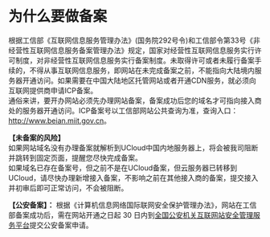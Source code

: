

# 为什么要做备案

根据工信部《互联网信息服务管理办法》(国务院292号令)和工信部令第33号《非经营性互联网信息服务备案管理办法》规定，国家对经营性互联网信息服务实行许可制度，对非经营性互联网信息服务实行备案制度。未取得许可或者未履行备案手续的，不得从事互联网信息服务，即网站在未完成备案之前，不能指向大陆境内服务器开通访问。如果需要在中国大陆地区托管网站或者开通CDN服务，就必须向互联网提供商申请ICP备案。  
通俗来讲，要开办网站必须先办理网站备案，备案成功后您的域名才可指向接入商处的服务器开通访问。ICP备案号以工信部网站公共查询为准，查询入口：<http://www.beian.miit.gov.cn>。

**【未备案的风险】**  
如果网站域名没有办理备案就解析到UCloud中国内地服务器上，将会被我司阻断并跳转到固定页面，提醒您尽快完成备案。  
如果域名已存在备案号，但之前不是在UCloud备案，但云服务器已转移到UCloud，请尽快办理新增接入备案，不影响之前在其他接入商的备案，提交接入并初审后即可正常访问，不会被阻断。  

**【公安备案】：** 根据《计算机信息网络国际联网安全保护管理办法》，网站在工信部备案成功后，需在网站开通之日起 30
日内到[全国公安机关互联网站安全管理服务平台](http://www.beian.gov.cn)提交公安备案申请。
